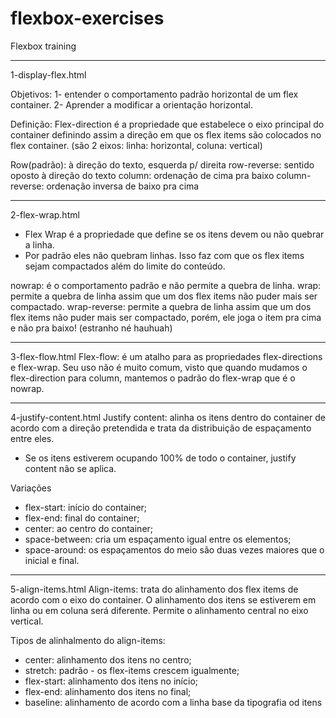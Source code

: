 # flexbox-exercises
Flexbox training

-----------------------------------
1-display-flex.html

Objetivos:
1- entender o comportamento padrão horizontal de um flex container.
2- Aprender a modificar a orientação horizontal.

Definição: Flex-direction é a propriedade que estabelece o eixo principal do container definindo assim a direção em que os flex items são colocados no flex container. (são 2 eixos: linha: horizontal, coluna: vertical)

Row(padrão): à direção do texto, esquerda p/ direita
row-reverse: sentido oposto à direção do texto
column: ordenação de cima pra baixo
column-reverse: ordenação inversa de baixo pra cima

-----------------------------------
2-flex-wrap.html
* Flex Wrap é a propriedade que define se os itens devem ou não quebrar a linha.
* Por padrão eles não quebram linhas. Isso faz com que os flex items sejam compactados além do limite do conteúdo.

nowrap: é o comportamento padrão e não permite a quebra de linha.
wrap: permite a quebra de linha assim que um dos flex items não puder mais ser compactado.
wrap-reverse: permite a quebra de linha assim que um dos flex items não puder mais ser compactado, porém, ele joga o item pra cima e não pra baixo! (estranho né hauhuah)

-----------------------------------
3-flex-flow.html
Flex-flow: é um atalho para as propriedades flex-directions e flex-wrap.
Seu uso não é muito comum, visto que quando mudamos o flex-direction para column, mantemos o padrão do flex-wrap que é o nowrap.

-----------------------------------
4-justify-content.html
Justify content: alinha os itens dentro do container de acordo com a direção pretendida e trata da distribuição de espaçamento entre eles.

* Se os itens estiverem ocupando 100% de todo o container, justify content não se aplica.

Variações
* flex-start: início do container;
* flex-end: final do container;
* center: ao centro do container;
* space-between: cria um espaçamento igual entre os elementos;
* space-around: os espaçamentos do meio são duas vezes maiores que o inicial e final.

-----------------------------------
5-align-items.html
Align-items: trata do alinhamento dos flex items de acordo com o eixo do container.
O alinhamento dos itens se estiverem em linha ou em coluna será diferente.
Permite o alinhamento central no eixo vertical.

Tipos de alinhalmento do align-items:
* center: alinhamento dos itens no centro;
* stretch: padrão - os flex-items crescem igualmente;
* flex-start: alinhamento dos itens no início;
* flex-end: alinhamento dos itens no final;
* baseline: alinhamento de acordo com a linha base da tipografia od itens

